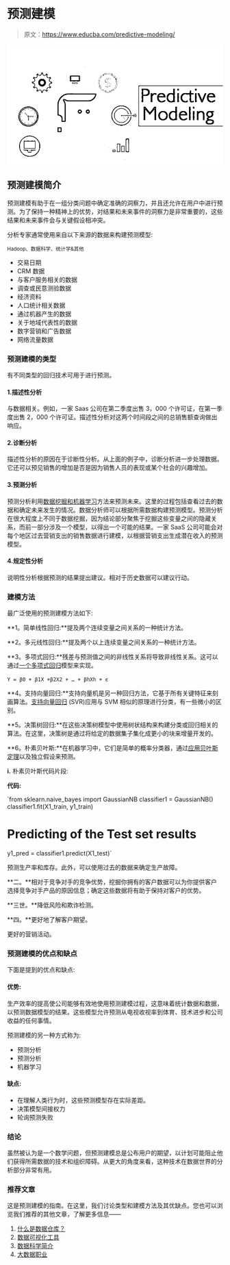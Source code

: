 # 预测建模

> 原文：<https://www.educba.com/predictive-modeling/>

![Predictive Modeling](img/e55a52aa52edf9d3afe6ed352f8f88df.png)



## 预测建模简介

预测建模有助于在一组分类问题中确定准确的洞察力，并且还允许在用户中进行预测。为了保持一种精神上的优势，对结果和未来事件的洞察力是非常重要的，这些结果和未来事件会与关键假设相冲突。

分析专家通常使用来自以下来源的数据来构建预测模型:

<small>Hadoop、数据科学、统计学&其他</small>

*   交易日期
*   CRM 数据
*   与客户服务相关的数据
*   调查或民意测验数据
*   经济资料
*   人口统计相关数据
*   通过机器产生的数据
*   关于地域代表性的数据
*   数字营销和广告数据
*   网络流量数据

### 预测建模的类型

有不同类型的回归技术可用于进行预测。

#### 1.描述性分析

与数据相关。例如，一家 Saas 公司在第二季度出售 3，000 个许可证，在第一季度出售 2，000 个许可证。描述性分析对这两个时间段之间的总销售额查询做出响应。

#### 2.诊断分析

描述性分析的原因在于诊断性分析。从上面的例子中，诊断分析进一步处理数据。它还可以预见销售的增加是否是因为销售人员的表现或某个社会的兴趣增加。

#### 3.预测分析

预测分析利用[数据挖掘和机器学习](https://www.educba.com/data-mining-vs-machine-learning/)方法来预测未来。这里的过程包括查看过去的数据和确定未来发生的情况。数据分析师可以根据所需数据构建预测模型。预测分析在很大程度上不同于数据挖掘，因为结论部分聚焦于挖掘这些变量之间的隐藏关系，而前一部分涉及一个模型，以得出一个可能的结果。一家 SaaS 公司可能会对每个地区过去营销支出的销售数据进行建模，以根据营销支出生成潜在收入的预测模型。

#### 4.规定性分析

说明性分析根据预测的结果提出建议。相对于历史数据可以建议行动。

### 建模方法

最广泛使用的预测建模方法如下:

**1。简单线性回归:**提及两个连续变量之间关系的一种统计方法。

**2。多元线性回归:**提及两个以上连续变量之间关系的一种统计方法。

**3。多项式回归:**残差与预测值之间的非线性关系将导致非线性关系。这可以通过[一个多项式回归](https://www.educba.com/polynomial-regression/)模型来实现。

`Y = β0 + β1X +β2X2 + … + βhXh + ϵ`

**4。支持向量回归:**支持向量机是另一种回归方法，它基于所有关键特征来刻画算法。[支持向量回归](https://www.educba.com/support-vector-regression/) (SVR)应用与 SVM 相似的原理进行分类，有一些微小的区别。

**5。决策树回归:**在这些决策树模型中使用树状结构来构建分类或回归相关的算法。在这里，决策树是通过将给定的数据集子集化成更小的块来增量开发的。

**6。朴素贝叶斯:**在机器学习中，它们是简单的概率分类器，通过[应用贝叶斯定理](https://www.educba.com/bayes-theorem/)以及独立假设来预测。

**i.** 朴素贝叶斯代码片段:

**代码:**

`from sklearn.naive_bayes import GaussianNB
classifier1 = GaussianNB()
classifier1.fit(X1_train, y1_train)
# Predicting of the Test set results
y1_pred = classifier1.predict(X1_test)`

预测生产率和库存。此外，可以使用过去的数据来确定生产故障。

**二。**相对于竞争对手的竞争优势，挖掘你拥有的客户数据可以为你提供客户选择竞争对手产品的原因信息；确定这些数据将有助于保持对客户的优势。

**三世。**降低风险和欺诈检测。

**四。**更好地了解客户期望。

更好的营销活动。

### 预测建模的优点和缺点

下面是提到的优点和缺点:

#### 优势:

生产效率的提高使公司能够有效地使用预测建模过程，这意味着统计数据和数据，以预测数据模型的结果。这些模型允许预测从电视收视率到体育、技术进步和公司收益的任何事情。

预测建模的另一种方式称为:

*   预测分析
*   预测分析
*   机器学习

#### 缺点:

*   在理解人类行为时，这些预测模型存在实际差距。
*   决策模型间接权力
*   轮询预测失败

### 结论

虽然被认为是一个数学问题，但预测建模总是公布用户的期望，以计划可能阻止他们获得所需数据的技术和组织障碍。从更大的角度来看，这种技术在数据世界的分析部分非常有用。

### 推荐文章

这是预测建模的指南。在这里，我们讨论类型和建模方法及其优缺点。您也可以浏览我们推荐的其他文章，了解更多信息——

1.  [什么是数据仓库？](https://www.educba.com/what-is-data-warehouse/)
2.  [数据可视化工具](https://www.educba.com/data-visualization-tools/)
3.  [数据科学简介](https://www.educba.com/introduction-to-data-science/)
4.  [大数据职业](https://www.educba.com/careers-in-big-data/)





